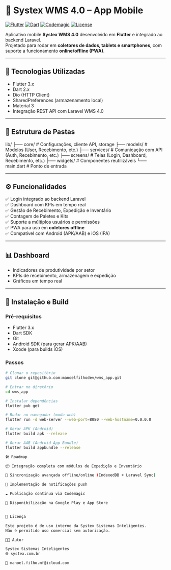 # 📱 Systex WMS 4.0 – App Mobile

[![Flutter](https://img.shields.io/badge/Flutter-3.x-blue?logo=flutter)](https://flutter.dev/)
[![Dart](https://img.shields.io/badge/Dart-2.x-blue?logo=dart)](https://dart.dev/)
[![Codemagic](https://img.shields.io/badge/Codemagic-CI%2FCD-brightgreen?logo=codemagic)](https://codemagic.io)
[![License](https://img.shields.io/badge/license-Proprietary-red.svg)]()

Aplicativo mobile **Systex WMS 4.0** desenvolvido em **Flutter** e integrado ao backend Laravel.  
Projetado para rodar em **coletores de dados, tablets e smartphones**, com suporte a funcionamento **online/offline (PWA)**.  

---

## 🚀 Tecnologias Utilizadas
- Flutter 3.x
- Dart 2.x
- Dio (HTTP Client)
- SharedPreferences (armazenamento local)
- Material 3
- Integração REST API com Laravel WMS 4.0

---

## 📂 Estrutura de Pastas
lib/
├── core/ # Configurações, cliente API, storage
├── models/ # Modelos (User, Recebimento, etc.)
├── services/ # Comunicação com API (Auth, Recebimento, etc.)
├── screens/ # Telas (Login, Dashboard, Recebimento, etc.)
├── widgets/ # Componentes reutilizáveis
└── main.dart # Ponto de entrada


---

## ⚙️ Funcionalidades
✅ Login integrado ao backend Laravel  
✅ Dashboard com KPIs em tempo real  
✅ Gestão de Recebimento, Expedição e Inventário  
✅ Contagem de Paletes e Kits  
✅ Suporte a múltiplos usuários e permissões  
✅ PWA para uso em **coletores offline**  
✅ Compatível com Android (APK/AAB) e iOS (IPA)  

---

## 📊 Dashboard
- Indicadores de produtividade por setor  
- KPIs de recebimento, armazenagem e expedição  
- Gráficos em tempo real  

---

## 🔧 Instalação e Build

### Pré-requisitos
- Flutter 3.x  
- Dart SDK  
- Git  
- Android SDK (para gerar APK/AAB)  
- Xcode (para builds iOS)  

### Passos
```bash
# Clonar o repositório
git clone git@github.com:manoelfilhodev/wms_app.git

# Entrar no diretório
cd wms_app

# Instalar dependências
flutter pub get

# Rodar no navegador (modo web)
flutter run -d web-server --web-port=8080 --web-hostname=0.0.0.0

# Gerar APK (Android)
flutter build apk --release

# Gerar AAB (Android App Bundle)
flutter build appbundle --release

🛠️ Roadmap

📦 Integração completa com módulos de Expedição e Inventário

🔄 Sincronização avançada offline/online (IndexedDB + Laravel Sync)

🔔 Implementação de notificações push

☁️ Publicação contínua via Codemagic

📲 Disponibilização na Google Play e App Store


📜 Licença

Este projeto é de uso interno da Systex Sistemas Inteligentes.
Não é permitido uso comercial sem autorização.

👨‍💻 Autor

Systex Sistemas Inteligentes
🌐 systex.com.br

📧 manoel.filho.mf@icloud.com
